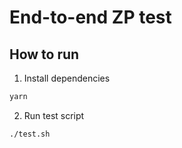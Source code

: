 # End-to-end ZP test

## How to run

1. Install dependencies

```bash
yarn
```

2. Run test script

```bash
./test.sh
```
